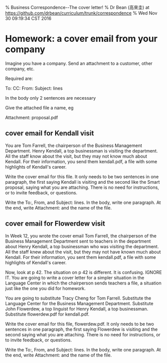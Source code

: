 % Business Correspondence--The cover letter!
% Dr Bean (高來圭) at https://github.com/drbean/curriculum/trunk/correspondence
% Wed Nov 30 09:19:34 CST 2016


# Homework: a cover email from your company

Imagine you have a company. Send an attachment to a customer, other company, etc.

Required are:



To: CC: From: Subject: lines

In the body only 2 sentences are necessary

Give the attached file a name, eg 

Attachment: proposal.pdf

## cover email for Kendall visit

You are Tom Farrell, the chairperson of the Business Management Department. Henry Kendall, a top businessman is visiting the department. All the staff know about the visit, but they may not know much about Kendall. For their information, you send them kendall.pdf, a file with some highlights of Kendall's career.

Write the cover email for this file. It only needs to be two sentences in one paragraph, the first saying Kendall is visiting and the second like the Smart proposal, saying what you are attaching. There is no need for instructions, or to invite feedback, or questions.

Write the To:, From, and Subject: lines. In the body, write one paragraph. At the end, write Attachment: and the name of the file.

## cover email for Flowerdew visit

In Week 12, you wrote the cover email Tom Farrell, the chairperson of the Business Management Department sent to teachers in the department about Henry Kendall, a top businessman who was visiting the department. All the staff knew about the visit, but they may not have known much about Kendall. For their information, you sent them kendall.pdf, a file with some highlights of Kendall's career.

Now, look at p 42. The situation on p 42 is different. It is confusing. IGNORE IT. You are going to write a cover letter for a simpler situation in the Language Center in which the chairperson sends teachers a file, a situation just like the one you did for homework.

You are going to substitute Tracy Cheng for Tom Farrell. Substitute the Language Center for the Business Management Department. Substitute John Flowerdew, a top linguist for Henry Kendall, a top businessman. Substitute flowerdew.pdf for kendall.pdf.

Write the cover email for this file, flowerdew.pdf. It only needs to be two sentences in one paragraph, the first saying Flowerdew is visiting and the second saying what you are attaching. There is no need for instructions, or to invite feedback, or questions.

Write the To:, From, and Subject: lines. In the body, write one paragraph. At the end, write Attachment: and the name of the file.

